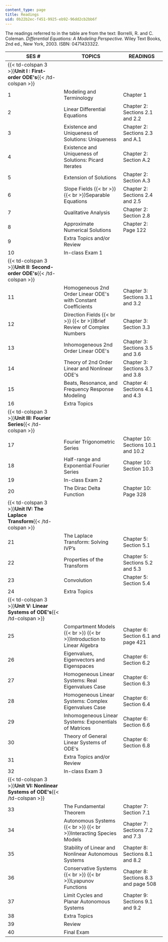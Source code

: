 ```yaml
---
content_type: page
title: Readings
uid: 0b22b2ec-f451-9925-eb92-96dd2cb2bb6f
---
```


The readings referred to in the table are from the text: Borrelli, R. and C. Coleman. _Differential Equations: A Modeling Perspective._ Wiley Text Books, 2nd ed., New York, 2003. ISBN: 0471433322.

| SES # | TOPICS | READINGS |
| --- | --- | --- |
| {{< td-colspan 3 >}}**Unit I : First-order ODE's**{{< /td-colspan >}} |||
| 1 | Modeling and Terminology | Chapter 1 |
| 2 | Linear Differential Equations | Chapter 2: Sections 2.1 and 2.2 |
| 3 | Existence and Uniqueness of Solutions: Uniqueness | Chapter 2: Sections 2.3 and A.1 |
| 4 | Existence and Uniqueness of Solutions: Picard Iterates | Chapter 2: Section A.2 |
| 5 | Extension of Solutions | Chapter 2: Section A.3 |
| 6 | Slope Fields  {{< br >}}  {{< br >}}Separable Equations | Chapter 2: Sections 2.4 and 2.5 |
| 7 | Qualitative Analysis | Chapter 2: Section 2.8 |
| 8 | Approximate Numerical Solutions | Chapter 2: Page 122 |
| 9 | Extra Topics and/or Review |  |
| 10 | In-class Exam 1 |  |
| {{< td-colspan 3 >}}**Unit II: Second-order ODE's**{{< /td-colspan >}} |||
| 11 | Homogeneous 2nd Order Linear ODE's with Constant Coefficients | Chapter 3: Sections 3.1 and 3.2 |
| 12 | Direction Fields  {{< br >}}  {{< br >}}Brief Review of Complex Numbers | Chapter 3: Section 3.3 |
| 13 | Inhomogeneous 2nd Order Linear ODE's | Chapter 3: Sections 3.5 and 3.6 |
| 14 | Theory of 2nd Order Linear and Nonlinear ODE's | Chapter 3: Sections 3.7 and 3.8 |
| 15 | Beats, Resonance, and Frequency Response Modeling | Chapter 4: Sections 4.1 and 4.3 |
| 16 | Extra Topics |  |
| {{< td-colspan 3 >}}**Unit III: Fourier Series**{{< /td-colspan >}} |||
| 17 | Fourier Trigonometric Series | Chapter 10: Sections 10.1 and 10.2 |
| 18 | Half-range and Exponential Fourier Series | Chapter 10: Section 10.3 |
| 19 | In-class Exam 2 |  |
| 20 | The Dirac Delta Function | Chapter 10: Page 328 |
| {{< td-colspan 3 >}}**Unit IV: The Laplace Transform**{{< /td-colspan >}} |||
| 21 | The Laplace Transform: Solving IVP’s | Chapter 5: Section 5.1 |
| 22 | Properties of the Transform | Chapter 5: Sections 5.2 and 5.3 |
| 23 | Convolution | Chapter 5: Section 5.4 |
| 24 | Extra Topics |  |
| {{< td-colspan 3 >}}**Unit V: Linear Systems of ODE's**{{< /td-colspan >}} |||
| 25 | Compartment Models  {{< br >}}  {{< br >}}Introduction to Linear Algebra | Chapter 6: Section 6.1 and page 421 |
| 26 | Eigenvalues, Eigenvectors and Eigenspaces | Chapter 6: Section 6.2 |
| 27 | Homogeneous Linear Systems: Real Eigenvalues Case | Chapter 6: Section 6.3 |
| 28 | Homogeneous Linear Systems: Complex Eigenvalues Case | Chapter 6: Section 6.4 |
| 29 | Inhomogeneous Linear Systems: Exponentials of Matrices | Chapter 6: Section 6.6 |
| 30 | Theory of General Linear Systems of ODE's | Chapter 6: Section 6.8 |
| 31 | Extra Topics and/or Review |  |
| 32 | In-class Exam 3 |  |
| {{< td-colspan 3 >}}**Unit VI: Nonlinear Systems of ODE's**{{< /td-colspan >}} |||
| 33 | The Fundamental Theorem | Chapter 7: Section 7.1 |
| 34 | Autonomous Systems  {{< br >}}  {{< br >}}Interacting Species Models | Chapter 7: Sections 7.2 and 7.3 |
| 35 | Stability of Linear and Nonlinear Autonomous Systems | Chapter 8: Sections 8.1 and 8.2 |
| 36 | Conservative Systems  {{< br >}}  {{< br >}}Lyapunov Functions | Chapter 8: Sections 8.3 and page 508 |
| 37 | Limit Cycles and Planar Autonomous Systems | Chapter 9: Sections 9.1 and 9.2 |
| 38 | Extra Topics |  |
| 39 | Review |  |
| 40 | Final Exam |